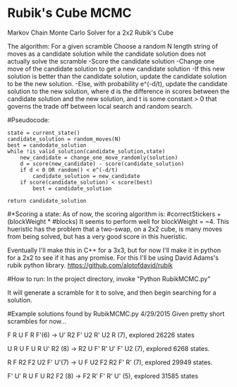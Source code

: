 # Rubik's Cube MCMC
Markov Chain Monte Carlo Solver for a 2x2 Rubik's Cube

The algorithm:
	For a given scramble
	Choose a random N length string of moves as a candidate solution
	while the candidate solution does not actually solve the scramble
		-Score the candidate solution
		-Change one move of the candidate solution to get a new candidate solution
		-If this new solution is better than the candidate solution, update the candidate solution to be the new solution.
		-Else, with probability e^(-d/t), update the candidate solution to the new solution, where d is the difference in scores between the candidate solution and the new solution, and t is some constant > 0 that governs the trade off between local search and random search.

#Pseudocode:

	state = current_state()
	candidate_solution = random_moves(N)
	best = candodate_solution
	while !is_valid_solution(candidate_solution,state)
		new_candidate = change_one_move_randomly(solution)
		d = score(new_candidate) - score(candidate_solution)
		if d < 0 OR random() < e^(-d/t)
			candidate_solution = new_candidate
		if score(candidate_solution) < score(best)
			best = candidate_solution

	return candidate_solution



#*Scoring a state:
As of now, the scoring algorithm is: #correctStickers + (blockWeight * #blocks)
It seems to perform well for blockWeight = ~4. This hueristic has the problem that a two-swap, on a 2x2 cube, is many moves from being solved, but has a very good score in this hueristic.


Eventually I'll make this in C++ for a 3x3, but for now I'll make it in python for a 2x2 to see if it has any promise. For this I'll be using David Adams's rubik python library. https://github.com/alotofdavid/rubik

#How to run:
In the project directory, invoke "Python RubikMCMC.py"

It will generate a scramble for it to solve, and then begin searching for a solution.

#Example solutions found by RubikMCMC.py 
4/29/2015
Given pretty short scrambles for now...

F R U F R F'(6) -> U' R2 F' U2 R' U2 R (7), explored 26226 states

U R U F U R U' R2 (8) -> R2 U F' R' U' F' U2 (7), explored 6268 states.

R F R2 F2 U2 F' U'(7) -> U F U2 F2 R2 F' R' (7), explored 29949 states.

F' U' R U F U R2 F2 (8)  -> F2 R' F' R' U' (5), explored 31585 states
